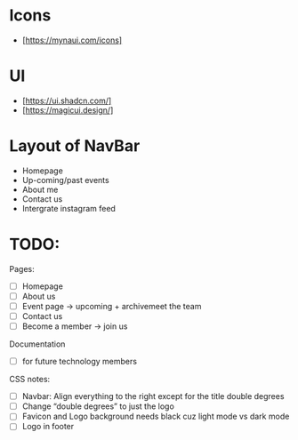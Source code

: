 # Icons

- [https://mynaui.com/icons]

# UI

- [https://ui.shadcn.com/]
- [https://magicui.design/]

# Layout of NavBar

- Homepage
- Up-coming/past events
- About me
- Contact us
- Intergrate instagram feed

# TODO:

Pages:

- [ ] Homepage
- [ ] About us
- [ ] Event page -> upcoming + archivemeet the team
- [ ] Contact us
- [ ] Become a member -> join us

Documentation

- [ ] for future technology members

CSS notes:

- [ ] Navbar: Align everything to the right except for the title double degrees
- [ ] Change “double degrees” to just the logo
- [ ] Favicon and Logo background needs black cuz light mode vs dark mode
- [ ] Logo in footer

